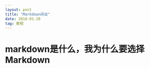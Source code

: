 ```yaml
---
layout: post
title: "Markdown闲谈"
date: 2018-01-20
tag: 教程
---   
```

# markdown是什么，我为什么要选择Markdown       
      
